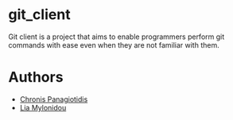 # git_client
Git client is a project that aims to enable programmers perform git commands with ease even when they are not familiar with them.

# Authors
* [Chronis Panagiotidis](https://github.com/Xronis)
* [Lia Mylonidou](https://github.com/liamylo)
